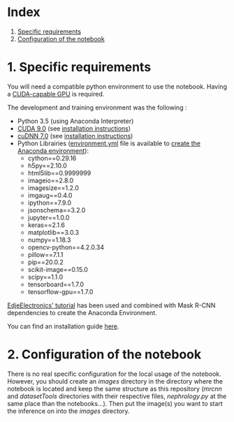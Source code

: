 # Index
1. [Specific requirements](#1-specific-requirements)
2. [Configuration of the notebook](#2-configuration-of-the-notebook)

# 1. Specific requirements
You will need a compatible python environment to use the notebook. Having a [CUDA-capable GPU](https://developer.nvidia.com/cuda-gpus) is required.

The development and training environment was the following :
* Python 3.5 (using Anaconda Interpreter)
* [CUDA 9.0](https://developer.nvidia.com/cuda-90-download-archive) (see [installation instructions](Installation-Guide.md#3-installing-cuda-toolkit-and-cudnn))
* [cuDNN 7.0](https://developer.nvidia.com/rdp/cudnn-archive) (see [installation instructions](Installation-Guide.md#3-installing-cuda-toolkit-and-cudnn))
* Python Librairies ([environment.yml](../blob/master/environment.yml) file is available to [create the Anaconda environment](Installation-Guide.md#2-setting-up-the-python-environment)):
  * cython==0.29.16
  * h5py==2.10.0
  * html5lib==0.9999999
  * imageio==2.8.0
  * imagesize==1.2.0
  * imgaug==0.4.0
  * ipython==7.9.0
  * jsonschema==3.2.0
  * jupyter==1.0.0
  * keras==2.1.6
  * matplotlib==3.0.3
  * numpy==1.18.3
  * opencv-python==4.2.0.34
  * pillow==7.1.1
  * pip==20.0.2
  * scikit-image==0.15.0
  * scipy==1.1.0
  * tensorboard==1.7.0
  * tensorflow-gpu==1.7.0

[EdjeElectronics' tutorial](https://github.com/EdjeElectronics/TensorFlow-Object-Detection-API-Tutorial-Train-Multiple-Objects-Windows-10#2-set-up-tensorflow-directory-and-anaconda-virtual-environment) has been used and combined with Mask R-CNN dependencies to create the Anaconda Environment.

You can find an installation guide [here](Installation-Guide.md).

# 2. Configuration of the notebook
There is no real specific configuration for the local usage of the notebook. However, you should create an _images_ directory in the directory where the notebook is located and keep the same structure as this repository (_mrcnn_ and _datasetTools_ directories with their respective files, _nephrology.py_ at the same place than the notebooks...). Then put the image(s) you want to start the inference on into the _images_ directory.
